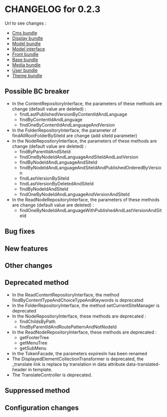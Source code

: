 # CHANGELOG for 0.2.3

Url to see changes : 

 - [Cms bundle](https://github.com/open-orchestra/open-orchestra-cms-bundle/compare/v0.2.2...v0.2.3)
 - [Display bundle](https://github.com/open-orchestra/open-orchestra-display-bundle/compare/v0.2.2...v0.2.3)
 - [Model bundle](https://github.com/open-orchestra/open-orchestra-model-bundle/compare/v0.2.2...v0.2.3)
 - [Model interface](https://github.com/open-orchestra/open-orchestra-model-interface/compare/v0.2.2...v0.2.3)
 - [Front bundle](https://github.com/open-orchestra/open-orchestra-front-bundle/compare/v0.2.2...v0.2.3)
 - [Base bundle](https://github.com/open-orchestra/open-orchestra-base-bundle/compare/v0.2.2...v0.2.3)
 - [Media bundle](https://github.com/open-orchestra/open-orchestra-media-bundle/compare/v0.2.2...v0.2.3)
 - [User bundle](https://github.com/open-orchestra/open-orchestra-user-bundle/compare/v0.2.2...v0.2.3)
 - [Theme bundle](https://github.com/open-orchestra/open-orchestra-theme-bundle/compare/v0.2.2...v0.2.3)

## Possible BC breaker

  - In the ContentRepositoryInterface, the parameters of these methods are change (default value are deleted) :
    - findLastPublishedVersionByContentIdAndLanguage
    - findByContentIdAndLanguage
    - findOneByContentIdAndLanguageAndVersion
  - In the FolderRepositoryInterface, the parameter of findAllRootFolderBySiteId are change (add siteId parameter)
  - In the NodeRepositoryInterface, the parameters of these methods are change (default value are deleted) :
    - findByParentIdAndSiteId
    - findOneByNodeIdAndLanguageAndSiteIdAndLastVersion
    - findByNodeIdAndLanguageAndSiteId
    - findByNodeIdAndLanguageAndSiteIdAndPublishedOrderedByVersion
    - findLastVersionBySiteId
    - findLastVersionByDeletedAndSiteId
    - findByNodeIdAndSiteId
    - findOneByNodeIdAndLanguageAndVersionAndSiteId
  - In the ReadNodeRepositoryInterface, the parameters of these methods are change (default value are deleted) :
    - findOneByNodeIdAndLanguageWithPublishedAndLastVersionAndSiteId

## Bug fixes

## New features

## Other changes

## Deprecated method

 - In the ReadContentRepositoryInterface, the method findByContentTypeAndChoiceTypeAndKeywords is deprecated
 - In the FolderRepositoryInterface, the method setCurrentSiteManager is deprecated
 - In the NodeRepositoryInterface, these methods are deprecated :
    - findChildsByPath
    - findByParentIdAndRoutePatternAndNotNodeId
 - In the ReadNodeRepositoryInterface, these methods are deprecated :
    - getFooterTree
    - getMenuTree
    - getSubMenu
 - In the TokenFacade, the parameters expiresIn has been renamed
 - The DisplayedElementCollectionTransformer is deprecated, the _translate link is replace by translation in data attribute data-translated-header in template.
 - The TranslateController is deprecated.

## Suppressed method

## Configuration changes

